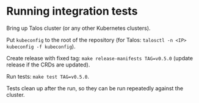 # Running integration tests

Bring up Talos cluster (or any other Kubernetes clusters).

Put `kubeconfig` to the root of the repository (for Talos: `talosctl -n <IP> kubeconfig -f kubeconfig`).

Create release with fixed tag: `make release-manifests TAG=v0.5.0` (update release if the CRDs are updated).

Run tests: `make test TAG=v0.5.0`.

Tests clean up after the run, so they can be run repeatedly against the cluster.

